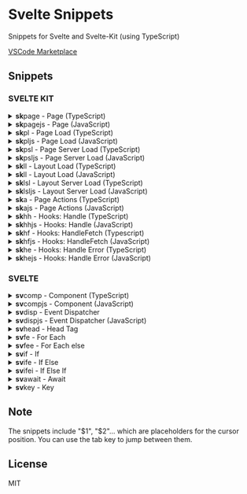 # Svelte Snippets

Snippets for Svelte and Svelte-Kit (using TypeScript)

[VSCode Marketplace](https://marketplace.visualstudio.com/items?itemName=JakobKruse.svelte-kit-snippets)

## Snippets


### SVELTE KIT

<details>
<summary markdown="span"><b>sk</b>page -  Page (TypeScript)</summary>

```ts
<script lang="ts">
   import type { PageData } from './\$types';

   export let page: PageData;
   $1
</script>

$0
```
</details>
    

<details>
<summary markdown="span"><b>sk</b>pagejs -  Page (JavaScript)</summary>

```ts
<script>
   /** @type {import('./\$types').PageData} */
   export let page;
   $1
</script>

$0
```
</details>
    

<details>
<summary markdown="span"><b>sk</b>pl -  Page Load (TypeScript)</summary>

```ts
import type { PageLoad } from './\$types';

export const load: PageLoad = async (${1:event}) => {
   $2
   return {
     $0
   };
};
```
</details>
    

<details>
<summary markdown="span"><b>sk</b>pljs -  Page Load (JavaScript)</summary>

```ts
/** @type {import('./\$types').PageLoad} */
export const load = async (${1:event}) => {
   $2
   return {
     $0
   };
};
```
</details>
    

<details>
<summary markdown="span"><b>sk</b>psl -  Page Server Load (TypeScript)</summary>

```ts
import type { PageServerLoad } from './\$types';

export const load: PageServerLoad = async (${1:event}) => {
   $2
   return {
     $0
   };
};
```
</details>
    

<details>
<summary markdown="span"><b>sk</b>psljs -  Page Server Load (JavaScript)</summary>

```ts
/** @type {import('./\$types').PageServerLoad} */
export const load = async (${1:event}) => {
   $2
   return {
     $0
   };
};
```
</details>
    

<details>
<summary markdown="span"><b>sk</b>ll -  Layout Load (TypeScript)</summary>

```ts
import type { LayoutLoad } from './\$types';

export const load: LayoutLoad = async (${1:event}) => {
   $2
   return {
     $0
   };
};
```
</details>
    

<details>
<summary markdown="span"><b>sk</b>ll -  Layout Load (JavaScript)</summary>

```ts
/** @type {import('./\$types').LayoutLoad} */
export const load = async (${1:event}) => {
   $2
   return {
     $0
   };
};
```
</details>
    

<details>
<summary markdown="span"><b>sk</b>lsl -  Layout Server Load (TypeScript)</summary>

```ts
import type { LayoutServerLoad } from './\$types';

export const load: LayoutServerLoad = async (${1:event}) => {
   $2
   return {
     $0
   };
};
```
</details>
    

<details>
<summary markdown="span"><b>sk</b>lsljs -  Layout Server Load (JavaScript)</summary>

```ts
/** @type {import('./\$types').LayoutServerLoad} */
export const load = async (${1:event}) => {
   $2
   return {
     $0
   };
};
```
</details>
    

<details>
<summary markdown="span"><b>sk</b>a -  Page Actions (TypeScript)</summary>

```ts
import { Actions } from './\$types';

export const actions: Actions = {
   async ${1:default}({ $2 }) {
     $3
   }
};
```
</details>
    

<details>
<summary markdown="span"><b>sk</b>ajs -  Page Actions (JavaScript)</summary>

```ts
/** @type {import('./\$types').Actions} */
export const actions = {
   async ${1:default}({ $1 }) {
     $2
   }
};
```
</details>
    

<details>
<summary markdown="span"><b>sk</b>hh -  Hooks: Handle (TypeScript)</summary>

```ts
import type { Handle } from './\$types';

export const handle: Handle = async ({ request, resolve }) => {
   $1
   return resolve(request);
};
```
</details>
    

<details>
<summary markdown="span"><b>sk</b>hhjs -  Hooks: Handle (JavaScript)</summary>

```ts
/** @type {import('./\$types').Handle} */
export const handle = async ({ event, resolve }) => {
   $1
   return resolve(event);
};
```
</details>
    

<details>
<summary markdown="span"><b>sk</b>hf -  Hooks: HandleFetch (Typescript)</summary>

```ts
import type { HandleFetch } from './\$types';

export const handle: HandleFetch = async ({ request, fetch }) => {
   $1
   return resolve(request);
};
```
</details>
    

<details>
<summary markdown="span"><b>sk</b>hfjs -  Hooks: HandleFetch (JavaScript)</summary>

```ts
/** @type {import('./\$types').HandleFetch} */
export const handle = async ({ request, fetch }) => {
   $1
};
```
</details>
    

<details>
<summary markdown="span"><b>sk</b>he -  Hooks: Handle Error (TypeScript)</summary>

```ts
import type { HandleError } from './\$types';

export const handle: HandleError = async ({ error, event }) => {
   $2
};
```
</details>
    

<details>
<summary markdown="span"><b>sk</b>hejs -  Hooks: Handle Error (JavaScript)</summary>

```ts
/** @type {import('./\$types').HandleError} */
export const handle = async ({ error, event }) => {
   $1
};
```
</details>
    
    

### SVELTE

<details>
<summary markdown="span"><b>sv</b>comp -  Component (TypeScript)</summary>

```ts
<script lang="ts">
   $1
</script>

$0
```
</details>
    

<details>
<summary markdown="span"><b>sv</b>compjs -  Component (JavaScript)</summary>

```ts
<script>
   $1
</script>

$0
```
</details>
    

<details>
<summary markdown="span"><b>sv</b>disp -  Event Dispatcher</summary>

```ts
import { createEventDispatcher } from 'svelte';

const dispatch = createEventDispatcher<{ $1: $2}>()
$0
```
</details>
    

<details>
<summary markdown="span"><b>sv</b>dispjs -  Event Dispatcher (JavaScript)</summary>

```ts
import { createEventDispatcher } from 'svelte';

const dispatch = createEventDispatcher()
$0
```
</details>
    

<details>
<summary markdown="span"><b>sv</b>head -  Head Tag</summary>

```ts
<svelte:head>
   $1
</svelte:head>
$0
```
</details>
    

<details>
<summary markdown="span"><b>sv</b>fe -  For Each</summary>

```ts
{#each $1 as $2 ($3)}
   $0
{/each}
$0
```
</details>
    

<details>
<summary markdown="span"><b>sv</b>fee -  For Each else</summary>

```ts
{#each $1 as $2 ($3)}
   $4
{:else}
   $5
{/each}
$0
```
</details>
    

<details>
<summary markdown="span"><b>sv</b>if -  If</summary>

```ts
{#if $1}
   $2
{/if}
$0
```
</details>
    

<details>
<summary markdown="span"><b>sv</b>ife -  If Else</summary>

```ts
{#if $1}
   $2
{:else}
   $3
{/if}
$0
```
</details>
    

<details>
<summary markdown="span"><b>sv</b>ifei -  If Else If</summary>

```ts
{#if $1}
   $2
{:else if $3}
   $4
{/if}
$0
```
</details>
    

<details>
<summary markdown="span"><b>sv</b>await -  Await</summary>

```ts
{#await $1}
   $2
{:then $3}
   $4
{/await}
$0
```
</details>
    

<details>
<summary markdown="span"><b>sv</b>key -  Key</summary>

```ts
{#key $1}
   $2
{/key}
$0
```
</details>
    
    

## Note

The snippets include "$1", "$2"... which are placeholders for the cursor position. You can use the tab key to jump between them.

## License

MIT